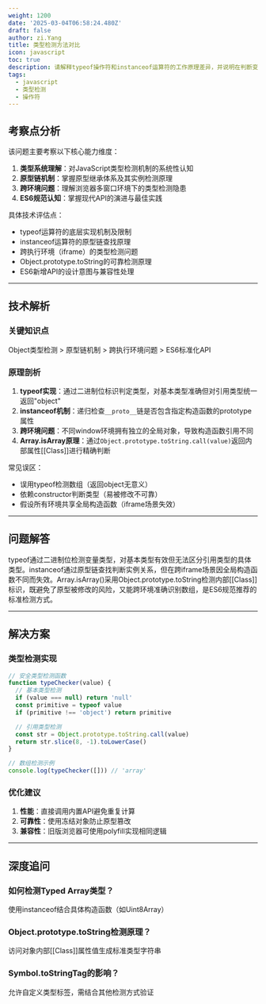 ```yaml
---
weight: 1200
date: '2025-03-04T06:58:24.480Z'
draft: false
author: zi.Yang
title: 类型检测方法对比
icon: javascript
toc: true
description: 请解释typeof操作符和instanceof运算符的工作原理差异，并说明在判断变量是否为数组时，为什么推荐使用Array.isArray()而非其他方法？
tags:
  - javascript
  - 类型检测
  - 操作符
---
```


## 考察点分析

该问题主要考察以下核心能力维度：
1. **类型系统理解**：对JavaScript类型检测机制的系统性认知
2. **原型链机制**：掌握原型继承体系及其实例检测原理
3. **跨环境问题**：理解浏览器多窗口环境下的类型检测隐患
4. **ES6规范认知**：掌握现代API的演进与最佳实践

具体技术评估点：
- typeof运算符的底层实现机制及限制
- instanceof运算符的原型链查找原理
- 跨执行环境（iframe）的类型检测问题
- Object.prototype.toString的可靠检测原理
- ES6新增API的设计意图与兼容性处理

---

## 技术解析

### 关键知识点
Object类型检测 > 原型链机制 > 跨执行环境问题 > ES6标准化API

### 原理剖析
1. **typeof实现**：通过二进制位标识判定类型，对基本类型准确但对引用类型统一返回"object"
2. **instanceof机制**：递归检查`__proto__`链是否包含指定构造函数的prototype属性
3. **跨环境问题**：不同window环境拥有独立的全局对象，导致构造函数引用不同
4. **Array.isArray原理**：通过`Object.prototype.toString.call(value)`返回内部属性[[Class]]进行精确判断

常见误区：
- 误用typeof检测数组（返回object无意义）
- 依赖constructor判断类型（易被修改不可靠）
- 假设所有环境共享全局构造函数（iframe场景失效）

---

## 问题解答

typeof通过二进制位检测变量类型，对基本类型有效但无法区分引用类型的具体类型。instanceof通过原型链查找判断实例关系，但在跨iframe场景因全局构造函数不同而失效。Array.isArray()采用Object.prototype.toString检测内部[[Class]]标识，既避免了原型被修改的风险，又能跨环境准确识别数组，是ES6规范推荐的标准检测方式。

---

## 解决方案

### 类型检测实现
```javascript
// 安全类型检测函数
function typeChecker(value) {
  // 基本类型检测
  if (value === null) return 'null'
  const primitive = typeof value
  if (primitive !== 'object') return primitive

  // 引用类型检测
  const str = Object.prototype.toString.call(value)
  return str.slice(8, -1).toLowerCase()
}

// 数组检测示例
console.log(typeChecker([])) // 'array'
```

### 优化建议
1. **性能**：直接调用内置API避免重复计算
2. **可靠性**：使用冻结对象防止原型篡改
3. **兼容性**：旧版浏览器可使用polyfill实现相同逻辑

---

## 深度追问

### 如何检测Typed Array类型？
使用instanceof结合具体构造函数（如Uint8Array）

### Object.prototype.toString检测原理？
访问对象内部[[Class]]属性值生成标准类型字符串

### Symbol.toStringTag的影响？
允许自定义类型标签，需结合其他检测方式验证